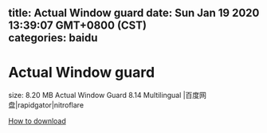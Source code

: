 
title: Actual Window guard
date: Sun Jan 19 2020 13:39:07 GMT+0800 (CST)    
categories: baidu
---

# Actual Window guard
size: 8.20 MB
 Actual Window Guard 8.14 Multilingual |百度网盘|rapidgator|nitroflare
 

[How to download](https://bpcam.bemobtrk.com/go/2ceec3aa-1ca2-46d6-b9ff-aaa5c184517c?jno=3027)